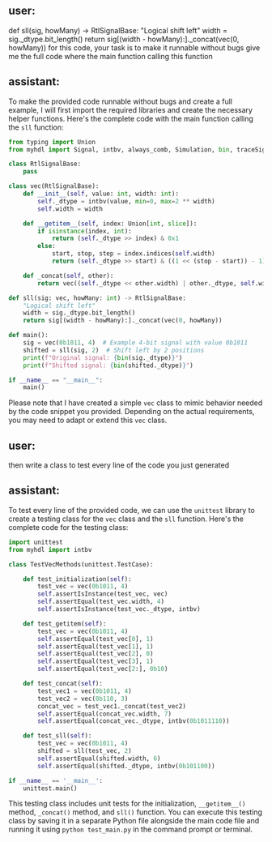 ## user:
def sll(sig, howMany) -> RtlSignalBase:
    "Logical shift left"
    width = sig._dtype.bit_length()
    return sig[(width - howMany):]._concat(vec(0, howMany))
for this code, your task is to make it runnable without bugs  give me the full code where the main function calling this function
## assistant:
To make the provided code runnable without bugs and create a full example, I will first import the required libraries and create the necessary helper functions. Here's the complete code with the main function calling the `sll` function:

```python
from typing import Union
from myhdl import Signal, intbv, always_comb, Simulation, bin, traceSignals, instance, delay

class RtlSignalBase:
    pass

class vec(RtlSignalBase):
    def __init__(self, value: int, width: int):
        self._dtype = intbv(value, min=0, max=2 ** width)
        self.width = width

    def __getitem__(self, index: Union[int, slice]):
        if isinstance(index, int):
            return (self._dtype >> index) & 0x1
        else:
            start, stop, step = index.indices(self.width)
            return (self._dtype >> start) & ((1 << (stop - start)) - 1)

    def _concat(self, other):
        return vec((self._dtype << other.width) | other._dtype, self.width + other.width)

def sll(sig: vec, howMany: int) -> RtlSignalBase:
    "Logical shift left"
    width = sig._dtype.bit_length()
    return sig[(width - howMany):]._concat(vec(0, howMany))

def main():
    sig = vec(0b1011, 4)  # Example 4-bit signal with value 0b1011
    shifted = sll(sig, 2)  # Shift left by 2 positions
    print(f"Original signal: {bin(sig._dtype)}")
    print(f"Shifted signal: {bin(shifted._dtype)}")

if __name__ == "__main__":
    main()
```

Please note that I have created a simple `vec` class to mimic behavior needed by the code snippet you provided. Depending on the actual requirements, you may need to adapt or extend this `vec` class.
## user:
then write a class to test every line of the code you just generated
## assistant:
To test every line of the provided code, we can use the `unittest` library to create a testing class for the `vec` class and the `sll` function. Here's the complete code for the testing class:

```python
import unittest
from myhdl import intbv

class TestVecMethods(unittest.TestCase):

    def test_initialization(self):
        test_vec = vec(0b1011, 4)
        self.assertIsInstance(test_vec, vec)
        self.assertEqual(test_vec.width, 4)
        self.assertIsInstance(test_vec._dtype, intbv)

    def test_getitem(self):
        test_vec = vec(0b1011, 4)
        self.assertEqual(test_vec[0], 1)
        self.assertEqual(test_vec[1], 1)
        self.assertEqual(test_vec[2], 0)
        self.assertEqual(test_vec[3], 1)
        self.assertEqual(test_vec[2:], 0b10)

    def test_concat(self):
        test_vec1 = vec(0b1011, 4)
        test_vec2 = vec(0b110, 3)
        concat_vec = test_vec1._concat(test_vec2)
        self.assertEqual(concat_vec.width, 7)
        self.assertEqual(concat_vec._dtype, intbv(0b1011110))

    def test_sll(self):
        test_vec = vec(0b1011, 4)
        shifted = sll(test_vec, 2)
        self.assertEqual(shifted.width, 6)
        self.assertEqual(shifted._dtype, intbv(0b101100))

if __name__ == '__main__':
    unittest.main()
```

This testing class includes unit tests for the initialization, `__getitem__()` method, `_concat()` method, and `sll()` function. You can execute this testing class by saving it in a separate Python file alongside the main code file and running it using `python test_main.py` in the command prompt or terminal.
